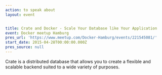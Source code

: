```yaml
---
action: to speak about
layout: event


title: Crate and Docker - Scale Your Database like Your Application
event: Docker meetup Hamburg
pres_url: 'https://www.meetup.com/Docker-Hamburg/events/221545081/'
start_date: 2015-04-28T00:00:00.000Z
pres_source: null
---
```


Crate is a distributed database that allows you to create a flexible and scalable backend suited to a wide variety of purposes.
